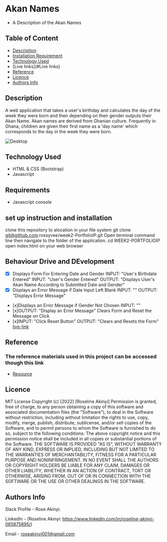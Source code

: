 # Akan Names
- A Description of the Akan Names
## Table of Content
+ [Description](#description)
+ [Installation Requirement]( Requisites)
+ [Technology Used](technology-used)
+ [Live links](#Live links)
+ [Reference](#reference)
+ [Licence](#licence)
+ [Authors Info](#aut)

## Description
A web application that takes a user's birthday and calculates the day of the week they were born and then depending on their gender outputs their Akan Name. Akan names are derived from Ghanian culture. Frequently in Ghana, children are given their first name as a 'day name' which corresponds to the day in the week they were born.

![Desktop](https://static.wikia.nocookie.net/ageofempires/images/8/8d/Akan_Settlement_Icon.png/revision/latest?cb=20210814195231)

## Technology Used
* HTML & CSS (Bootstrap)
* Javascript

## Requirements
* Javascript console
## set up instruction and installation
clone this repository to alocation in your file system  git clone git@github.com:rossyvee/week2-PortfolioIP.git
Open terminal command line then navigate to the folder of the application. cd WEEK2-PORTFOLIOIP
open index.html on your web browser


## Behaviour Drive and DEvelopment
* [x] Displays Form For Entering Date and Gender
INPUT: "User's Birthdate Entered"
INPUT: "User's Gender Entered"
OUTPUT: "Displays User's Akan Name According to Submitted Date and Gender"
* [x] Displays an Error Message if Date Input Left Blank
INPUT: ""
OUTPUT: "Displays Error Message"
* [x]Displays an Error Message if Gender Not Chosen
INPUT: ""
* [x]OUTPUT: "Display an Error Message"
Clears Form and Reset the Message on Click
* [x]INPUT: "Click Reset Button"
OUTPUT: "Clears and Resets the Form"
[live-link](git@github.com:rossyvee/week2-PortfolioIP.git)
## Reference
  ### The reference materials used in this project can be accessed though this link
  * [Resource](https://moringaschool.instructure.com/courses/586/assignments/9279?module_item_id=53094)
  ## Licence
MIT License
Copyright (c) [2022] [Roseline Akinyi]
Permission is  granted, free of charge, to any person obtaining a copy
of this software and associated documentation files (the "Software"), to deal
in the Software without restriction, including without limitation the rights
to use, copy, modify, merge, publish, distribute, sublicense, and/or sell
copies of the Software, and to permit persons to whom the Software is
furnished to do so, subject to the following conditions:
The above copyright notice and this permission notice shall be included in all
copies or substantial portions of the Software.
THE SOFTWARE IS PROVIDED "AS IS", WITHOUT WARRANTY OF ANY KIND, EXPRESS OR
IMPLIED, INCLUDING BUT NOT LIMITED TO THE WARRANTIES OF MERCHANTABILITY,
FITNESS FOR A PARTICULAR PURPOSE AND NONINFRINGEMENT. IN NO EVENT SHALL THE
AUTHORS OR COPYRIGHT HOLDERS BE LIABLE FOR ANY CLAIM, DAMAGES OR OTHER
LIABILITY, WHETHER IN AN ACTION OF CONTRACT, TORT OR OTHERWISE, ARISING FROM,
OUT OF OR IN CONNECTION WITH THE SOFTWARE OR THE USE OR OTHER DEALINGS IN THE
SOFTWARE.
## Authors Info
Slack Profile - Rose Akinyi.

LinkedIn - (Roseline Akinyi: https://www.linkedin.com/in/roseline-akinyi-065875895/)

Email - roseakinyi001@gmail.com





